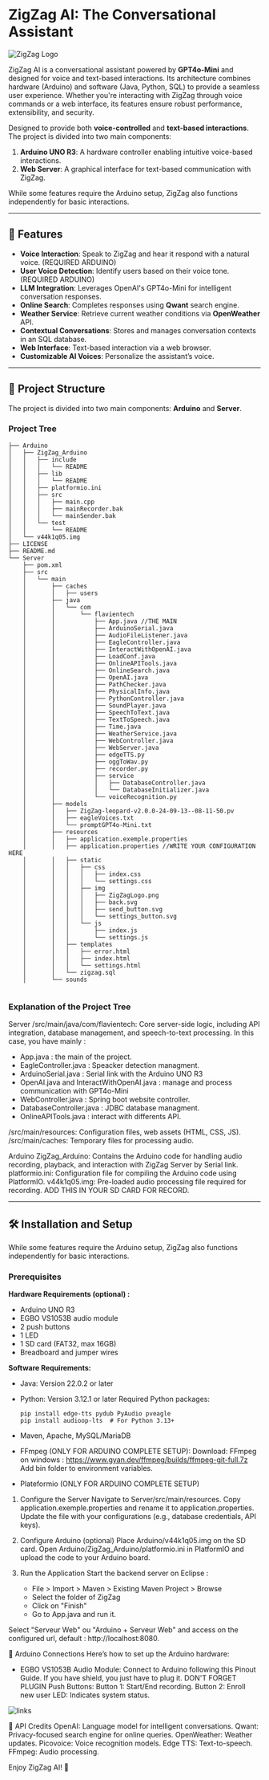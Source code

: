 # ZigZag AI: The Conversational Assistant

![ZigZag Logo](Server/src/main/resources/static/img/ZigZagLogo.png)

ZigZag AI is a conversational assistant powered by **GPT4o-Mini** and designed for voice and text-based interactions. Its architecture combines hardware (Arduino) and software (Java, Python, SQL) to provide a seamless user experience. Whether you're interacting with ZigZag through voice commands or a web interface, its features ensure robust performance, extensibility, and security.

Designed to provide both **voice-controlled** and **text-based interactions**. The project is divided into two main components:  

1. **Arduino UNO R3**: A hardware controller enabling intuitive voice-based interactions.  
2. **Web Server**: A graphical interface for text-based communication with ZigZag.

While some features require the Arduino setup, ZigZag also functions independently for basic interactions.  

---

## 🌟 Features

- **Voice Interaction**: Speak to ZigZag and hear it respond with a natural voice. (REQUIRED ARDUINO)
- **User Voice Detection**: Identify users based on their voice tone.  (REQUIRED ARDUINO)
- **LLM Integration**: Leverages OpenAI's GPT4o-Mini for intelligent conversation responses.
- **Online Search**: Completes responses using **Qwant** search engine.
- **Weather Service**: Retrieve current weather conditions via **OpenWeather** API.
- **Contextual Conversations**: Stores and manages conversation contexts in an SQL database.
- **Web Interface**: Text-based interaction via a web browser.
- **Customizable AI Voices**: Personalize the assistant’s voice.

---

## 📂 Project Structure

The project is divided into two main components: **Arduino** and **Server**.

### Project Tree

```plaintext
├── Arduino
│   ├── ZigZag_Arduino
│   │   ├── include
│   │   │   └── README
│   │   ├── lib
│   │   │   └── README
│   │   ├── platformio.ini
│   │   ├── src
│   │   │   ├── main.cpp
│   │   │   ├── mainRecorder.bak
│   │   │   └── mainSender.bak
│   │   └── test
│   │       └── README
│   └── v44k1q05.img
├── LICENSE
├── README.md
└── Server
    ├── pom.xml
    ├── src
    │   └── main
    │       ├── caches
    │       │   ├── users
    │       ├── java
    │       │   └── com
    │       │       └── flavientech
    │       │           ├── App.java //THE MAIN
    │       │           ├── ArduinoSerial.java
    │       │           ├── AudioFileListener.java
    │       │           ├── EagleController.java
    │       │           ├── InteractWithOpenAI.java
    │       │           ├── LoadConf.java
    │       │           ├── OnlineAPITools.java
    │       │           ├── OnlineSearch.java
    │       │           ├── OpenAI.java
    │       │           ├── PathChecker.java
    │       │           ├── PhysicalInfo.java
    │       │           ├── PythonController.java
    │       │           ├── SoundPlayer.java
    │       │           ├── SpeechToText.java
    │       │           ├── TextToSpeech.java
    │       │           ├── Time.java
    │       │           ├── WeatherService.java
    │       │           ├── WebController.java
    │       │           ├── WebServer.java
    │       │           ├── edgeTTS.py
    │       │           ├── oggToWav.py
    │       │           ├── recorder.py
    │       │           ├── service
    │       │           │   ├── DatabaseController.java
    │       │           │   └── DatabaseInitializer.java
    │       │           └── voiceRecognition.py
    │       ├── models
    │       │   ├── ZigZag-leopard-v2.0.0-24-09-13--08-11-50.pv
    │       │   ├── eagleVoices.txt
    │       │   └── promptGPT4o-Mini.txt
    │       ├── resources
    │       │   ├── application.exemple.properties
    │       │   ├── application.properties //WRITE YOUR CONFIGURATION HERE
    │       │   ├── static
    │       │   │   ├── css
    │       │   │   │   ├── index.css
    │       │   │   │   └── settings.css
    │       │   │   ├── img
    │       │   │   │   ├── ZigZagLogo.png
    │       │   │   │   ├── back.svg
    │       │   │   │   ├── send_button.svg
    │       │   │   │   └── settings_button.svg
    │       │   │   └── js
    │       │   │       ├── index.js
    │       │   │       └── settings.js
    │       │   ├── templates
    │       │   │   ├── error.html
    │       │   │   ├── index.html
    │       │   │   └── settings.html
    │       │   └── zigzag.sql
    │       └── sounds


```
### Explanation of the Project Tree

Server
/src/main/java/com/flavientech: Core server-side logic, including API integration, database management, and speech-to-text processing.
In this case, you have mainly : 
- App.java : the main of the project.
- EagleController.java : Speacker detection managment.
- ArduinoSerial.java : Serial link with the Arduino UNO R3
- OpenAI.java and InteractWithOpenAI.java : manage and process  communication with GPT4o-Mini
- WebController.java : Spring boot website controller.
- DatabaseController.java : JDBC database managment.
- OnlineAPITools.java : interact with differents API.

/src/main/resources: Configuration files, web assets (HTML, CSS, JS).
/src/main/caches: Temporary files for processing audio.


Arduino
ZigZag_Arduino: Contains the Arduino code for handling audio recording, playback, and interaction with ZigZag Server by Serial link.
platformio.ini: Configuration file for compiling the Arduino code using PlatformIO.
v44k1q05.img: Pre-loaded audio processing file required for recording. ADD THIS IN YOUR SD CARD FOR RECORD.


---

## 🛠️ Installation and Setup

While some features require the Arduino setup, ZigZag also functions independently for basic interactions.  

### Prerequisites
**Hardware Requirements (optional) :**
- Arduino UNO R3
- EGBO VS1053B audio module
- 2 push buttons
- 1 LED
- 1 SD card (FAT32, max 16GB)
- Breadboard and jumper wires

**Software Requirements:**
- Java: Version 22.0.2 or later
- Python: Version 3.12.1 or later
    Required Python packages:
    
    ```plaintext
    pip install edge-tts pydub PyAudio pveagle
    pip install audioop-lts  # For Python 3.13+
    ```

- Maven, Apache, MySQL/MariaDB
- FFmpeg (ONLY FOR ARDUINO COMPLETE SETUP):
    Download: FFmpeg on windows : https://www.gyan.dev/ffmpeg/builds/ffmpeg-git-full.7z
    Add bin folder to environment variables.

- Plateformio (ONLY FOR ARDUINO COMPLETE SETUP)

1. Configure the Server
Navigate to Server/src/main/resources.
Copy application.exemple.properties and rename it to application.properties.
Update the file with your configurations (e.g., database credentials, API keys).

2. Configure Arduino (optional)
Place  Arduino/v44k1q05.img on the SD card.
Open Arduino/ZigZag_Arduino/platformio.ini in PlatformIO and upload the code to your Arduino board.

3. Run the Application
Start the backend server on Eclipse :
    - File > Import > Maven > Existing Maven Project > Browse 
    - Select the folder of ZigZag
    - Click on "Finish"
    - Go to App.java and run it.

Select "Serveur Web" ou "Arduino + Serveur Web" and access on the configured url, default : http://localhost:8080.

🤖 Arduino Connections
Here’s how to set up the Arduino hardware:

- EGBO VS1053B Audio Module:
    Connect to Arduino following this Pinout Guide. If you have shield, you just have to plug it. DON'T FORGET PLUGIN
Push Buttons:
Button 1: Start/End recording.
Button 2: Enroll new user
LED: Indicates system status.

![links](https://github.com/user-attachments/assets/ccf79922-ece2-4f68-b99e-373805b47cbf)

📜 API Credits
OpenAI: Language model for intelligent conversations.
Qwant: Privacy-focused search engine for online queries.
OpenWeather: Weather updates.
Picovoice: Voice recognition models.
Edge TTS: Text-to-speech.
FFmpeg: Audio processing.

Enjoy ZigZag AI! 🚀
